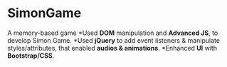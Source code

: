 # SimonGame
A memory-based game
*Used <b>DOM</b> manipulation and <b>Advanced JS</b>, to develop Simon Game.
*Used <b>jQuery</b> to add event listeners &  manipulate styles/attributes, that enabled <b>audios & animations</b>.
*Enhanced <b>UI</b> with <b>Bootstrap/CSS</b>.
